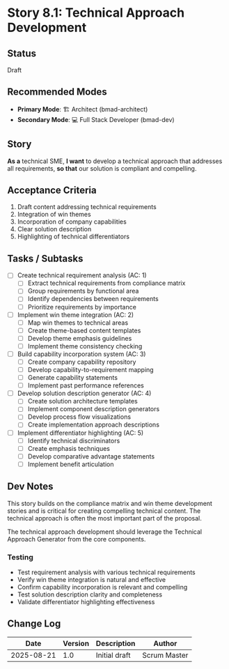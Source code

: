 # Story 8.1: Technical Approach Development

## Status

Draft

## Recommended Modes

- **Primary Mode**: 🏗️ Architect (bmad-architect)
- **Secondary Mode**: 💻 Full Stack Developer (bmad-dev)

## Story

**As a** technical SME,
**I want** to develop a technical approach that addresses all requirements,
**so that** our solution is compliant and compelling.

## Acceptance Criteria

1. Draft content addressing technical requirements
2. Integration of win themes
3. Incorporation of company capabilities
4. Clear solution description
5. Highlighting of technical differentiators

## Tasks / Subtasks

- [ ] Create technical requirement analysis (AC: 1)
  - [ ] Extract technical requirements from compliance matrix
  - [ ] Group requirements by functional area
  - [ ] Identify dependencies between requirements
  - [ ] Prioritize requirements by importance
- [ ] Implement win theme integration (AC: 2)
  - [ ] Map win themes to technical areas
  - [ ] Create theme-based content templates
  - [ ] Develop theme emphasis guidelines
  - [ ] Implement theme consistency checking
- [ ] Build capability incorporation system (AC: 3)
  - [ ] Create company capability repository
  - [ ] Develop capability-to-requirement mapping
  - [ ] Generate capability statements
  - [ ] Implement past performance references
- [ ] Develop solution description generator (AC: 4)
  - [ ] Create solution architecture templates
  - [ ] Implement component description generators
  - [ ] Develop process flow visualizations
  - [ ] Create implementation approach descriptions
- [ ] Implement differentiator highlighting (AC: 5)
  - [ ] Identify technical discriminators
  - [ ] Create emphasis techniques
  - [ ] Develop comparative advantage statements
  - [ ] Implement benefit articulation

## Dev Notes

This story builds on the compliance matrix and win theme development stories and is critical for creating compelling technical content. The technical approach is often the most important part of the proposal.

The technical approach development should leverage the Technical Approach Generator from the core components.

### Testing

- Test requirement analysis with various technical requirements
- Verify win theme integration is natural and effective
- Confirm capability incorporation is relevant and compelling
- Test solution description clarity and completeness
- Validate differentiator highlighting effectiveness

## Change Log

| Date       | Version | Description   | Author       |
| ---------- | ------- | ------------- | ------------ |
| 2025-08-21 | 1.0     | Initial draft | Scrum Master |
